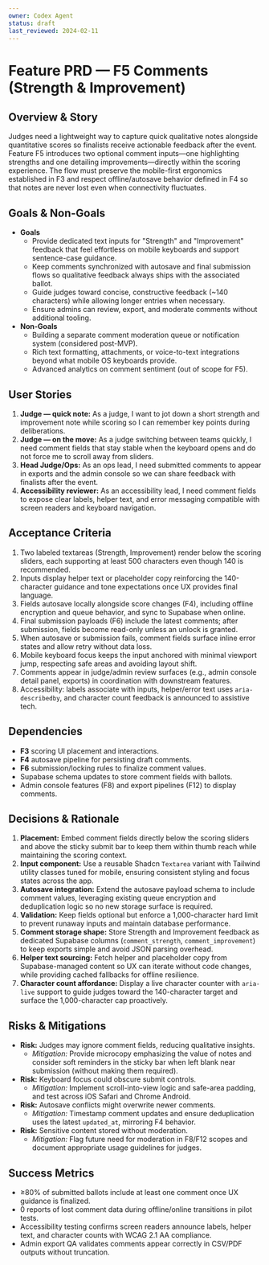 ```yaml
---
owner: Codex Agent
status: draft
last_reviewed: 2024-02-11
---
```


# Feature PRD — F5 Comments (Strength & Improvement)

## Overview & Story
Judges need a lightweight way to capture quick qualitative notes alongside quantitative scores so finalists receive actionable feedback after the event. Feature F5 introduces two optional comment inputs—one highlighting strengths and one detailing improvements—directly within the scoring experience. The flow must preserve the mobile-first ergonomics established in F3 and respect offline/autosave behavior defined in F4 so that notes are never lost even when connectivity fluctuates.

## Goals & Non-Goals
- **Goals**
  - Provide dedicated text inputs for "Strength" and "Improvement" feedback that feel effortless on mobile keyboards and support sentence-case guidance.
  - Keep comments synchronized with autosave and final submission flows so qualitative feedback always ships with the associated ballot.
  - Guide judges toward concise, constructive feedback (~140 characters) while allowing longer entries when necessary.
  - Ensure admins can review, export, and moderate comments without additional tooling.
- **Non-Goals**
  - Building a separate comment moderation queue or notification system (considered post-MVP).
  - Rich text formatting, attachments, or voice-to-text integrations beyond what mobile OS keyboards provide.
  - Advanced analytics on comment sentiment (out of scope for F5).

## User Stories
1. **Judge — quick note:** As a judge, I want to jot down a short strength and improvement note while scoring so I can remember key points during deliberations.
2. **Judge — on the move:** As a judge switching between teams quickly, I need comment fields that stay stable when the keyboard opens and do not force me to scroll away from sliders.
3. **Head Judge/Ops:** As an ops lead, I need submitted comments to appear in exports and the admin console so we can share feedback with finalists after the event.
4. **Accessibility reviewer:** As an accessibility lead, I need comment fields to expose clear labels, helper text, and error messaging compatible with screen readers and keyboard navigation.

## Acceptance Criteria
1. Two labeled textareas (Strength, Improvement) render below the scoring sliders, each supporting at least 500 characters even though 140 is recommended.
2. Inputs display helper text or placeholder copy reinforcing the 140-character guidance and tone expectations once UX provides final language.
3. Fields autosave locally alongside score changes (F4), including offline encryption and queue behavior, and sync to Supabase when online.
4. Final submission payloads (F6) include the latest comments; after submission, fields become read-only unless an unlock is granted.
5. When autosave or submission fails, comment fields surface inline error states and allow retry without data loss.
6. Mobile keyboard focus keeps the input anchored with minimal viewport jump, respecting safe areas and avoiding layout shift.
7. Comments appear in judge/admin review surfaces (e.g., admin console detail panel, exports) in coordination with downstream features.
8. Accessibility: labels associate with inputs, helper/error text uses `aria-describedby`, and character count feedback is announced to assistive tech.

## Dependencies
- **F3** scoring UI placement and interactions.
- **F4** autosave pipeline for persisting draft comments.
- **F6** submission/locking rules to finalize comment values.
- Supabase schema updates to store comment fields with ballots.
- Admin console features (F8) and export pipelines (F12) to display comments.

## Decisions & Rationale
1. **Placement:** Embed comment fields directly below the scoring sliders and above the sticky submit bar to keep them within thumb reach while maintaining the scoring context.
2. **Input component:** Use a reusable Shadcn `Textarea` variant with Tailwind utility classes tuned for mobile, ensuring consistent styling and focus states across the app.
3. **Autosave integration:** Extend the autosave payload schema to include comment values, leveraging existing queue encryption and deduplication logic so no new storage surface is required.
4. **Validation:** Keep fields optional but enforce a 1,000-character hard limit to prevent runaway inputs and maintain database performance.
5. **Comment storage shape:** Store Strength and Improvement feedback as dedicated Supabase columns (`comment_strength`, `comment_improvement`) to keep exports simple and avoid JSON parsing overhead.
6. **Helper text sourcing:** Fetch helper and placeholder copy from Supabase-managed content so UX can iterate without code changes, while providing cached fallbacks for offline resilience.
7. **Character count affordance:** Display a live character counter with `aria-live` support to guide judges toward the 140-character target and surface the 1,000-character cap proactively.

## Risks & Mitigations
- **Risk:** Judges may ignore comment fields, reducing qualitative insights.
  - *Mitigation:* Provide microcopy emphasizing the value of notes and consider soft reminders in the sticky bar when left blank near submission (without making them required).
- **Risk:** Keyboard focus could obscure submit controls.
  - *Mitigation:* Implement scroll-into-view logic and safe-area padding, and test across iOS Safari and Chrome Android.
- **Risk:** Autosave conflicts might overwrite newer comments.
  - *Mitigation:* Timestamp comment updates and ensure deduplication uses the latest `updated_at`, mirroring F4 behavior.
- **Risk:** Sensitive content stored without moderation.
  - *Mitigation:* Flag future need for moderation in F8/F12 scopes and document appropriate usage guidelines for judges.

## Success Metrics
- ≥80% of submitted ballots include at least one comment once UX guidance is finalized.
- 0 reports of lost comment data during offline/online transitions in pilot tests.
- Accessibility testing confirms screen readers announce labels, helper text, and character counts with WCAG 2.1 AA compliance.
- Admin export QA validates comments appear correctly in CSV/PDF outputs without truncation.
